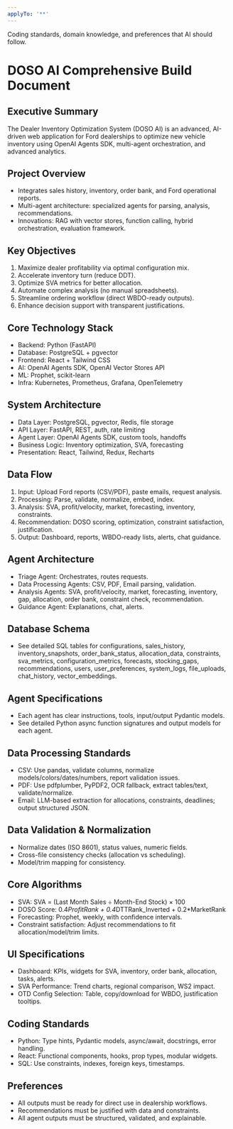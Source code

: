 ```yaml
---
applyTo: '**'
---
```

Coding standards, domain knowledge, and preferences that AI should follow.

# DOSO AI Comprehensive Build Document

## Executive Summary
The Dealer Inventory Optimization System (DOSO AI) is an advanced, AI-driven web application for Ford dealerships to optimize new vehicle inventory using OpenAI Agents SDK, multi-agent orchestration, and advanced analytics.

## Project Overview
- Integrates sales history, inventory, order bank, and Ford operational reports.
- Multi-agent architecture: specialized agents for parsing, analysis, recommendations.
- Innovations: RAG with vector stores, function calling, hybrid orchestration, evaluation framework.

## Key Objectives
1. Maximize dealer profitability via optimal configuration mix.
2. Accelerate inventory turn (reduce DDT).
3. Optimize SVA metrics for better allocation.
4. Automate complex analysis (no manual spreadsheets).
5. Streamline ordering workflow (direct WBDO-ready outputs).
6. Enhance decision support with transparent justifications.

## Core Technology Stack
- Backend: Python (FastAPI)
- Database: PostgreSQL + pgvector
- Frontend: React + Tailwind CSS
- AI: OpenAI Agents SDK, OpenAI Vector Stores API
- ML: Prophet, scikit-learn
- Infra: Kubernetes, Prometheus, Grafana, OpenTelemetry

## System Architecture
- Data Layer: PostgreSQL, pgvector, Redis, file storage
- API Layer: FastAPI, REST, auth, rate limiting
- Agent Layer: OpenAI Agents SDK, custom tools, handoffs
- Business Logic: Inventory optimization, SVA, forecasting
- Presentation: React, Tailwind, Redux, Recharts

## Data Flow
1. Input: Upload Ford reports (CSV/PDF), paste emails, request analysis.
2. Processing: Parse, validate, normalize, embed, index.
3. Analysis: SVA, profit/velocity, market, forecasting, inventory, constraints.
4. Recommendation: DOSO scoring, optimization, constraint satisfaction, justification.
5. Output: Dashboard, reports, WBDO-ready lists, alerts, chat guidance.

## Agent Architecture
- Triage Agent: Orchestrates, routes requests.
- Data Processing Agents: CSV, PDF, Email parsing, validation.
- Analysis Agents: SVA, profit/velocity, market, forecasting, inventory, gap, allocation, order bank, constraint check, recommendation.
- Guidance Agent: Explanations, chat, alerts.

## Database Schema
- See detailed SQL tables for configurations, sales_history, inventory_snapshots, order_bank_status, allocation_data, constraints, sva_metrics, configuration_metrics, forecasts, stocking_gaps, recommendations, users, user_preferences, system_logs, file_uploads, chat_history, vector_embeddings.

## Agent Specifications
- Each agent has clear instructions, tools, input/output Pydantic models.
- See detailed Python async function signatures and output models for each agent.

## Data Processing Standards
- CSV: Use pandas, validate columns, normalize models/colors/dates/numbers, report validation issues.
- PDF: Use pdfplumber, PyPDF2, OCR fallback, extract tables/text, validate/normalize.
- Email: LLM-based extraction for allocations, constraints, deadlines; output structured JSON.

## Data Validation & Normalization
- Normalize dates (ISO 8601), status values, numeric fields.
- Cross-file consistency checks (allocation vs scheduling).
- Model/trim mapping for consistency.

## Core Algorithms
- SVA: SVA = (Last Month Sales ÷ Month-End Stock) × 100
- DOSO Score: 0.4*ProfitRank + 0.4*DTTRank_Inverted + 0.2*MarketRank
- Forecasting: Prophet, weekly, with confidence intervals.
- Constraint satisfaction: Adjust recommendations to fit allocation/model/trim limits.

## UI Specifications
- Dashboard: KPIs, widgets for SVA, inventory, order bank, allocation, tasks, alerts.
- SVA Performance: Trend charts, regional comparison, WS2 impact.
- OTD Config Selection: Table, copy/download for WBDO, justification tooltips.

## Coding Standards
- Python: Type hints, Pydantic models, async/await, docstrings, error handling.
- React: Functional components, hooks, prop types, modular widgets.
- SQL: Use constraints, indexes, foreign keys, timestamps.

## Preferences
- All outputs must be ready for direct use in dealership workflows.
- Recommendations must be justified with data and constraints.
- All agent outputs must be structured, validated, and explainable.